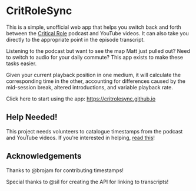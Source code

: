 # CritRoleSync

This is a simple, unofficial web app that helps you switch back and forth
between the [Critical Role](https://critrole.com) podcast and YouTube videos.
It can also take you directly to the appropriate point in the episode
transcript.

Listening to the podcast but want to see the map Matt just pulled out? Need to
switch to audio for your daily commute? This app exists to make these tasks
easier.

Given your current playback position in one medium, it will calculate the
corresponding time in the other, accounting for differences caused by the
mid-session break, altered introductions, and variable playback rate.

Click here to start using the app: https://critrolesync.github.io

## Help Needed!

This project needs volunteers to catalogue timestamps from the podcast and
YouTube videos. If you're interested in helping, [read
this](https://github.com/critrolesync/critrolesync.github.io/issues/1)!

## Acknowledgements

Thanks to @brojam for contributing timestamps!

Special thanks to @sil for creating the API for linking to transcripts!

